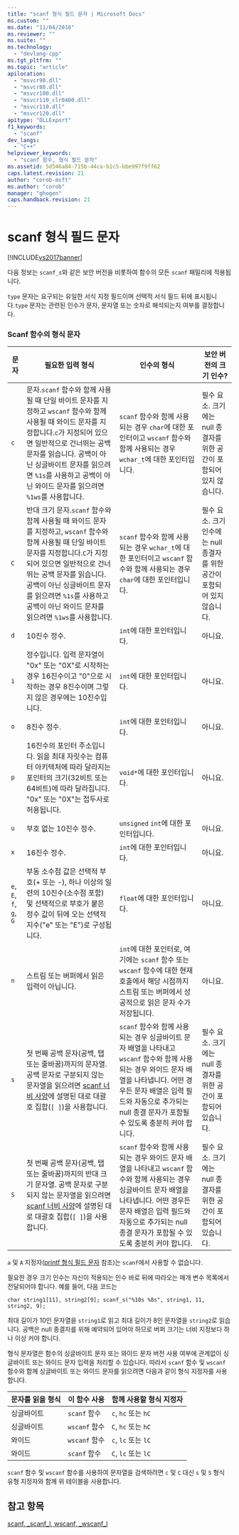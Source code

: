 ```yaml
---
title: "scanf 형식 필드 문자 | Microsoft Docs"
ms.custom: ""
ms.date: "11/04/2016"
ms.reviewer: ""
ms.suite: ""
ms.technology: 
  - "devlang-cpp"
ms.tgt_pltfrm: ""
ms.topic: "article"
apilocation: 
  - "msvcr90.dll"
  - "msvcr80.dll"
  - "msvcr100.dll"
  - "msvcr110_clr0400.dll"
  - "msvcr110.dll"
  - "msvcr120.dll"
apitype: "DLLExport"
f1_keywords: 
  - "scanf"
dev_langs: 
  - "C++"
helpviewer_keywords: 
  - "scanf 함수, 형식 필드 문자"
ms.assetid: 5d546a84-715b-44ca-b1c5-bbe997f9ff62
caps.latest.revision: 21
author: "corob-msft"
ms.author: "corob"
manager: "ghogen"
caps.handback.revision: 21
---
```

# scanf 형식 필드 문자
[!INCLUDE[vs2017banner](../assembler/inline/includes/vs2017banner.md)]

다음 정보는 `scanf_s`와 같은 보안 버전을 비롯하여 함수의 모든 `scanf` 패밀리에 적용됩니다.  
  
 `type` 문자는 요구되는 유일한 서식 지정 필드이며 선택적 서식 필드 뒤에 표시됩니다.`type` 문자는 관련된 인수가 문자, 문자열 또는 숫자로 해석되는지 여부를 결정합니다.  
  
### Scanf 함수의 형식 문자  
  
|문자|필요한 입력 형식|인수의 형식|보안 버전의 크기 인수?|  
|--------|---------------|------------|-------------------|  
|`c`|문자.`scanf` 함수와 함께 사용될 때 단일 바이트 문자를 지정하고 `wscanf` 함수와 함께 사용될 때 와이드 문자를 지정합니다.`c`가 지정되어 있으면 일반적으로 건너뛰는 공백 문자를 읽습니다. 공백이 아닌 싱글바이트 문자를 읽으려면 `%1s`를 사용하고 공백이 아닌 와이드 문자를 읽으려면 `%1ws`를 사용합니다.|`scanf` 함수와 함께 사용되는 경우 `char`에 대한 포인터이고 `wscanf` 함수와 함께 사용되는 경우 `wchar_t`에 대한 포인터입니다.|필수 요소. 크기에는 null 종결자를 위한 공간이 포함되어 있지 않습니다.|  
|`C`|반대 크기 문자.`scanf` 함수와 함께 사용될 때 와이드 문자를 지정하고, `wscanf` 함수와 함께 사용될 때 단일 바이트 문자를 지정합니다.`C`가 지정되어 있으면 일반적으로 건너뛰는 공백 문자를 읽습니다. 공백이 아닌 싱글바이트 문자를 읽으려면 `%1s`를 사용하고 공백이 아닌 와이드 문자를 읽으려면 `%1ws`를 사용합니다.|`scanf` 함수와 함께 사용되는 경우 `wchar_t`에 대한 포인터이고 `wscanf` 함수와 함께 사용되는 경우 `char`에 대한 포인터입니다.|필수 요소. 크기 인수에는 null 종결자를 위한 공간이 포함되어 있지 않습니다.|  
|`d`|10진수 정수.|`int`에 대한 포인터입니다.|아니요.|  
|`i`|정수입니다. 입력 문자열이 "0x" 또는 "0X"로 시작하는 경우 16진수이고 "0"으로 시작하는 경우 8진수이며 그렇지 않은 경우에는 10진수입니다.|`int`에 대한 포인터입니다.|아니요.|  
|`o`|8진수 정수.|`int`에 대한 포인터입니다.|아니요.|  
|`p`|16진수의 포인터 주소입니다. 읽을 최대 자릿수는 컴퓨터 아키텍처에 따라 달라지는 포인터의 크기\(32비트 또는 64비트\)에 따라 달라집니다. "0x" 또는 "0X"는 접두사로 허용됩니다.|`void*`에 대한 포인터입니다.|아니요.|  
|`u`|부호 없는 10진수 정수.|`unsigned`  `int`에 대한 포인터입니다.|아니요.|  
|`x`|16진수 정수.|`int`에 대한 포인터입니다.|아니요.|  
|`e`, `E`, `f`, `g`, `G`|부동 소수점 값은 선택적 부호\(\+ 또는 \-\), 하나 이상의 일련의 10진수\(소수점 포함\) 및 선택적으로 부호가 붙은 정수 값이 뒤에 오는 선택적 지수\("e" 또는 "E"\)로 구성됩니다.|`float`에 대한 포인터입니다.|아니요.|  
|`n`|스트림 또는 버퍼에서 읽은 입력이 아닙니다.|`int`에 대한 포인터로, 여기에는 `scanf` 함수 또는 `wscanf` 함수에 대한 현재 호출에서 해당 시점까지 스트림 또는 버퍼에서 성공적으로 읽은 문자 수가 저장됩니다.|아니요.|  
|`s`|첫 번째 공백 문자\(공백, 탭 또는 줄바꿈\)까지의 문자열. 공백 문자로 구분되지 않는 문자열을 읽으려면 [scanf 너비 사양](../c-runtime-library/scanf-width-specification.md)에 설명된 대로 대괄호 집합\(`[ ]`\)을 사용합니다.|`scanf` 함수와 함께 사용되는 경우 싱글바이트 문자 배열을 나타내고 `wscanf` 함수와 함께 사용되는 경우 와이드 문자 배열을 나타냅니다. 어떤 경우든 문자 배열은 입력 필드와 자동으로 추가되는 null 종결 문자가 포함될 수 있도록 충분히 커야 합니다.|필수 요소. 크기에는 null 종결자를 위한 공간이 포함되어 있습니다.|  
|`S`|첫 번째 공백 문자\(공백, 탭 또는 줄바꿈\)까지의 반대 크기 문자열. 공백 문자로 구분되지 않는 문자열을 읽으려면 [scanf 너비 사양](../c-runtime-library/scanf-width-specification.md)에 설명된 대로 대괄호 집합\(`[ ]`\)을 사용합니다.|`scanf`  함수와 함께 사용되는 경우 와이드 문자 배열을 나타내고 `wscanf`  함수와 함께 사용되는 경우 싱글바이트 문자 배열을 나타냅니다. 어떤 경우든 문자 배열은 입력 필드와 자동으로 추가되는 null 종결 문자가 포함될 수 있도록 충분히 커야 합니다.|필수 요소. 크기에는 null 종결자를 위한 공간이 포함되어 있습니다.|  
  
 `a` 및 `A` 지정자\([printf 형식 필드 문자](../c-runtime-library/printf-type-field-characters.md) 참조\)는 `scanf`에서 사용할 수 없습니다.  
  
 필요한 경우 크기 인수는 자신이 적용되는 인수 바로 뒤에 따라오는 매개 변수 목록에서 전달되어야 합니다. 예를 들어, 다음 코드는  
  
```  
char string1[11], string2[9]; scanf_s("%10s %8s", string1, 11, string2, 9);  
```  
  
 최대 길이가 10인 문자열을 `string1`로 읽고 최대 길이가 8인 문자열을 `string2`로 읽습니다. 공백은 null 종결자를 위해 예약되어 있어야 하므로 버퍼 크기는 너비 지정보다 하나 이상 커야 합니다.  
  
 형식 문자열은 함수의 싱글바이트 문자 또는 와이드 문자 버전 사용 여부에 관계없이 싱글바이트 또는 와이드 문자 입력을 처리할 수 있습니다. 따라서 `scanf` 함수 및 `wscanf` 함수와 함께 싱글바이트 또는 와이드 문자를 읽으려면 다음과 같이 형식 지정자를 사용합니다.  
  
|문자를 읽을 형식|이 함수 사용|함께 사용할 형식 지정자|  
|---------------|-------------|-------------------|  
|싱글바이트|`scanf` 함수|`c`, `hc` 또는 `hC`|  
|싱글바이트|`wscanf` 함수|`C`, `hc` 또는 `hC`|  
|와이드|`wscanf` 함수|`c`, `lc` 또는 `lC`|  
|와이드|`scanf` 함수|`C`, `lc` 또는 `lC`|  
  
 `scanf` 함수 및 `wscanf` 함수를 사용하여 문자열을 검색하려면 `c` 및 `C` 대신 `s` 및 `S` 형식 유형 지정자와 함께 위 테이블을 사용합니다.  
  
## 참고 항목  
 [scanf, \_scanf\_l, wscanf, \_wscanf\_l](../c-runtime-library/reference/scanf-scanf-l-wscanf-wscanf-l.md)